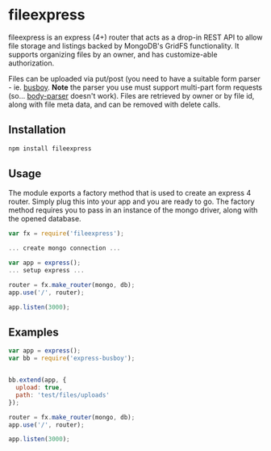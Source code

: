 # fileexpress
fileexpress is an express (4+) router that acts as a drop-in REST API
to allow file storage and listings backed by MongoDB's GridFS functionality.
It supports organizing files by an owner, and has customize-able authorization.


Files can be uploaded via put/post (you need to have a suitable form parser - ie.
[busboy](https://www.npmjs.org/package/busboy#readme).  **Note** the parser you use must support
multi-part form requests (so... [body-parser](https://www.npmjs.com/package/body-parser) doesn't work).  Files are retrieved by owner
or by file id, along with file meta data, and can be removed with delete calls.

## Installation

```sh
npm install fileexpress
```

## Usage

The module exports a factory method that is used to create an express 4 router.  Simply
plug this into your app and you are ready to go.  The factory method requires you to pass in
an instance of the mongo driver, along with the opened database.

```js
var fx = require('fileexpress');

... create mongo connection ...

var app = express();
... setup express ...

router = fx.make_router(mongo, db);
app.use('/', router);

app.listen(3000);

```

## Examples

```js
var app = express();
var bb = require('express-busboy');


bb.extend(app, {
  upload: true,
  path: 'test/files/uploads'
});

router = fx.make_router(mongo, db);
app.use('/', router);

app.listen(3000);

```
